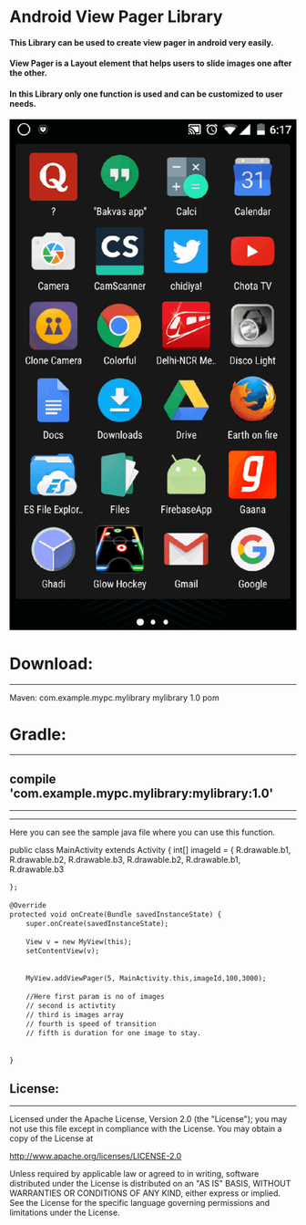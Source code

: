 Android View Pager Library
======

#### This Library can be used to create view pager in android very easily.
#### View Pager is a Layout element that helps users to slide images one after the other.
#### In this Library only one function is used and can be customized to user needs.
![alt text](https://github.com/subhamG98/view-pager-library/blob/master/ScreenRecorder_Exported_20160905182113.gif "Now you have to just select the images and transition speed ,rest all will be done.")


# Download:
---
Maven:
<dependency>
  <groupId>com.example.mypc.mylibrary</groupId>
  <artifactId>mylibrary</artifactId>
  <version>1.0</version>
  <type>pom</type>
</dependency>

# Gradle:
---
## compile 'com.example.mypc.mylibrary:mylibrary:1.0'


---
---

Here you can see the sample java file where you can use this function.


public class MainActivity extends Activity {
    int[] imageId = {
            R.drawable.b1,
            R.drawable.b2,
            R.drawable.b3,
            R.drawable.b2,
            R.drawable.b1,
            R.drawable.b3



    };

    @Override
    protected void onCreate(Bundle savedInstanceState) {
        super.onCreate(savedInstanceState);

        View v = new MyView(this);
        setContentView(v);


        MyView.addViewPager(5, MainActivity.this,imageId,100,3000);
        
        //Here first param is no of images
        // second is activtity
        // third is images array
        // fourth is speed of transition
        // fifth is duration for one image to stay.
        

    }




## License:
---

Licensed under the Apache License, Version 2.0 (the "License");
you may not use this file except in compliance with the License.
You may obtain a copy of the License at

   http://www.apache.org/licenses/LICENSE-2.0

Unless required by applicable law or agreed to in writing, software
distributed under the License is distributed on an "AS IS" BASIS,
WITHOUT WARRANTIES OR CONDITIONS OF ANY KIND, either express or implied.
See the License for the specific language governing permissions and
limitations under the License.
